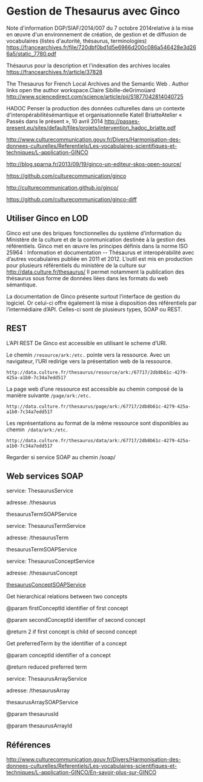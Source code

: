 # Gestion de Thesaurus avec Ginco

Note d'information DGP/SIAF/2014/007 du 7 octobre 2014relative à la mise en œuvre d'un environnement de création, de gestion et de diffusion de vocabulaires (listes d'autorité, thésaurus, terminologies) https://francearchives.fr/file/720dbf0bd1d5e6966d200c086a546428e3d266a5/static_7780.pdf

Thésaurus pour la description et l'indexation des archives locales https://francearchives.fr/article/37828

The Thesaurus for French Local Archives and the Semantic Web
. Author links open the author workspace.Claire Sibille-deGrimoüard http://www.sciencedirect.com/science/article/pii/S1877042814040725

HADOC Penser la production des données culturelles dans un contexte d'interopérabilitésémantique et organisationnelle Katell BriatteAtelier « Passés dans le présent », 10 avril 2014 http://passes-present.eu/sites/default/files/projets/intervention_hadoc_briatte.pdf

http://www.culturecommunication.gouv.fr/Divers/Harmonisation-des-donnees-culturelles/Referentiels/Les-vocabulaires-scientifiques-et-techniques/L-application-GINCO

http://blog.sparna.fr/2013/09/19/ginco-un-editeur-skos-open-source/

https://github.com/culturecommunication/ginco

http://culturecommunication.github.io/ginco/

https://github.com/culturecommunication/ginco-diff

## Utiliser Ginco en LOD

Ginco est une des briques fonctionnelles du système d’information du Ministère de la culture et de la communication destinée à la gestion des référentiels. Ginco met en œuvre les principes définis dans la norme ISO 25964 : Information et documentation -- Thésaurus et interopérabilité avec d’autres vocabulaires publiée en 2011 et 2012. L’outil est mis en production pour plusieurs référentiels du ministère de la culture sur http://data.culture.fr/thesaurus/ Il permet notamment la publication des thésaurus sous forme de données liées dans les formats du web sémantique.

La documentation de Ginco présente surtout l’interface de gestion du logiciel. Or celui-ci offre également là mise à disposition des référentiels par l’intermédiaire d’API. Celles-ci sont de plusieurs types, SOAP ou REST.

## REST

L’API REST De Ginco est accessible en utilisant le scheme d’URI.

Le chemin `/resource/ark:/etc.` pointe vers la ressource. Avec un navigateur, l’URI redirige vers la présentation web de la ressource.

```
http://data.culture.fr/thesaurus/resource/ark:/67717/2db8b61c-4279-425a-a1b0-7c34a7edd517
```

La page web d’une ressource est accessible au chemin composé de la manière suivante `/page/ark:/etc.`

```
http://data.culture.fr/thesaurus/page/ark:/67717/2db8b61c-4279-425a-a1b0-7c34a7edd517
```

Les représentations au format de la même ressource sont disponibles au chemin  `/data/ark:/etc.`

```
http://data.culture.fr/thesaurus/data/ark:/67717/2db8b61c-4279-425a-a1b0-7c34a7edd517
```

Regarder si service SOAP au chemin /soap/

## Web services SOAP

service: ThesaurusService

adresse: /thesaurus

thesaurusTermSOAPService



service: ThesaurusTermService

adresse: /thesaurusTerm

thesaurusTermSOAPService



service: ThesaurusConceptService

adresse: /thesaurusConcept

[thesaurusConceptSOAPService](https://github.com/culturecommunication/ginco/blob/master/ginco-webservices/src/main/java/fr/mcc/ginco/soap/ISOAPThesaurusConceptService.java)

Get hierarchical relations between two concepts

@param firstConceptId identifier of first concept

@param secondConceptId identifier of second concept

@return 2 if first concept is child of second concept

Get preferredTerm by the identifier of a concept

@param conceptId identifier of a concept

@return reduced preferred term



service: ThesaurusArrayService

adresse: /thesaurusArray

thesaurusArraySOAPService

@param thesaurusId

@param thesaurusArrayId



## Références

http://www.culturecommunication.gouv.fr/Divers/Harmonisation-des-donnees-culturelles/Referentiels/Les-vocabulaires-scientifiques-et-techniques/L-application-GINCO/En-savoir-plus-sur-GINCO